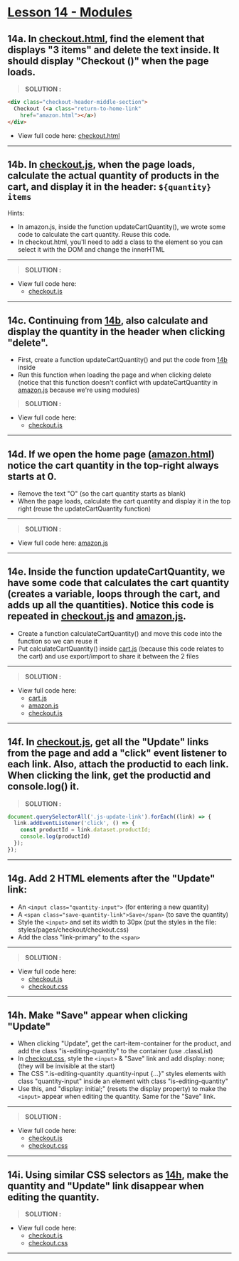 # [Lesson 14 - Modules](https://youtu.be/EerdGm-ehJQ?t=50149)

## 14a. In [checkout.html](./project-folder/checkout.html), find the element that displays "3 items" and delete the text inside. It should display "Checkout ()" when the page loads.   

> **SOLUTION :**

```html
<div class="checkout-header-middle-section">
  Checkout (<a class="return-to-home-link"
    href="amazon.html"></a>)
</div>
```

+ View full code here: [checkout.html](./project-folder/checkout.html)

---

## 14b.  In [checkout.js](./project-folder/scripts/checkout.js), when the page loads, calculate the actual quantity of products in the cart, and display it in the header: `${quantity} items`

Hints:
  + In amazon.js, inside the function updateCartQuantity(), we wrote some code to calculate the cart quantity. Reuse this code.
  + In checkout.html, you'll need to add a class to the element so you can select it with the DOM and change the innerHTML

---

> **SOLUTION :**

+ View full code here:
  - [checkout.js](./project-folder/scripts/checkout.js)

---

## 14c. Continuing from [14b](#14b--in-checkoutjs-when-the-page-loads-calculate-the-actual-quantity-of-products-in-the-cart-and-display-it-in-the-header-quantity-items), also calculate and display the quantity in the header when clicking "delete".

  + First, create a function updateCartQuantity() and put the code from [14b](#14b--in-checkoutjs-when-the-page-loads-calculate-the-actual-quantity-of-products-in-the-cart-and-display-it-in-the-header-quantity-items) inside
  + Run this function when loading the page and when clicking delete (notice that this function doesn't conflict with updateCartQuantity in [amazon.js](./project-folder/scripts/amazon.js) because we're using modules)


> **SOLUTION :**

+ View full code here:
  - [checkout.js](./project-folder/scripts/checkout.js)

---

## 14d. If we open the home page ([amazon.html](./project-folder/amazon.html)) notice the cart quantity in the top-right always starts at 0.

  + Remove the text "O" (so the cart quantity starts as blank)
  + When the page loads, calculate the cart quantity and display it in the top right (reuse the updateCartQuantity function)

---

> **SOLUTION :**

+ View full code here: [amazon.js](./project-folder/scripts/amazon.js)

---

## 14e.  Inside the function updateCartQuantity, we have some code that calculates the cart quantity (creates a variable, loops through the cart, and adds up all the quantities). Notice this code is repeated in [checkout.js](./project-folder/scripts/checkout.js) and [amazon.js](./project-folder/scripts/amazon.js).

  + Create a function calculateCartQuantity() and move this code into the function so we can reuse it
  + Put calculateCartQuantity() inside [cart.js](./project-folder/data/cart.js) (because this code relates to the cart) and use export/import to share it between the 2 files

---

> **SOLUTION :**

+ View full code here: 
  - [cart.js](./project-folder/data/cart.js)
  - [amazon.js](./project-folder/scripts/amazon.js)
  - [checkout.js](./project-folder/scripts/checkout.js)

---

## 14f.  In [checkout.js](./project-folder/scripts/checkout.js), get all the "Update" links from the page and add a "click" event listener to each link. Also, attach the productid to each link. When clicking the link, get the productid and console.log() it.

> **SOLUTION :**

```js
document.querySelectorAll('.js-update-link').forEach((link) => {
  link.addEventListener('click', () => {
    const productId = link.dataset.productId;
    console.log(productId)
  });
});
```

---

## 14g. Add 2 HTML elements after the "Update" link:

  + An `<input class="quantity-input">` (for entering a new quantity)
  + A `<span class="save-quantity-link">Save</span>` (to save the quantity)
  + Style the `<input>` and set its width to 30px (put the styles in the file: styles/pages/checkout/checkout.css)
  + Add the class "link-primary" to the `<span>`

---

> **SOLUTION :**

+ View full code here: 
  - [checkout.js](./project-folder/scripts/checkout.js)
  - [checkout.css](./project-folder/styles/pages/checkout/checkout.css)

---

## 14h. Make "Save" appear when clicking "Update"

  + When clicking "Update", get the cart-item-container for the product, and add the class "is-editing-quantity" to the container (use .classList)
  + In [checkout.css](./project-folder/styles/pages/checkout/checkout.css), style the `<input>` & "Save" link and add display: none; (they will be invisible at the start)
  + The CSS ".is-editing-quantity .quantity-input {...}" styles elements with class "quantity-input" inside an element with class "is-editing-quantity"
  + Use this, and "display: initial;" (resets the display property) to make the `<input>` appear when editing the quantity. Same for the "Save" link.

---

> **SOLUTION :**

+ View full code here: 
  - [checkout.js](./project-folder/scripts/checkout.js)
  - [checkout.css](./project-folder/styles/pages/checkout/checkout.css)

---

## 14i. Using similar CSS selectors as [14h](#14h-make-save-appear-when-clicking-update), make the quantity and "Update" link disappear when editing the quantity.

> **SOLUTION :**

+ View full code here: 
  - [checkout.js](./project-folder/scripts/checkout.js)
  - [checkout.css](./project-folder/styles/pages/checkout/checkout.css)

---

